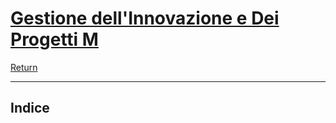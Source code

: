 # [Gestione dell'Innovazione e Dei Progetti M](https://www.unibo.it/it/studiare/dottorati-master-specializzazioni-e-altra-formazione/insegnamenti?codiceMateria=29206&annoAccademico=2024&codiceCorso=5826&single=True&search=True)


[Return](../../README.md)

---

## Indice